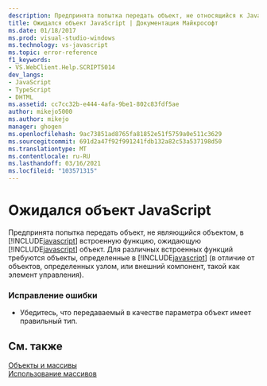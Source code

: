 ```yaml
---
description: Предпринята попытка передать объект, не относящийся к JavaScript, во встроенную функцию, ожидающую объект JavaScript.
title: Ожидался объект JavaScript | Документация Майкрософт
ms.date: 01/18/2017
ms.prod: visual-studio-windows
ms.technology: vs-javascript
ms.topic: error-reference
f1_keywords:
- VS.WebClient.Help.SCRIPT5014
dev_langs:
- JavaScript
- TypeScript
- DHTML
ms.assetid: cc7cc32b-e444-4afa-9be1-802c83fdf5ae
author: mikejo5000
ms.author: mikejo
manager: ghogen
ms.openlocfilehash: 9ac73851ad8765fa81852e51f5759a0e511c3629
ms.sourcegitcommit: 691d2a47f92f991241fdb132a82c53a537198d50
ms.translationtype: MT
ms.contentlocale: ru-RU
ms.lasthandoff: 03/16/2021
ms.locfileid: "103571315"
---
```

# <a name="javascript-object-expected"></a>Ожидался объект JavaScript
Предпринята попытка передать объект, не являющийся объектом, в [!INCLUDE[javascript](../../javascript/includes/javascript-md.md)] встроенную функцию, ожидающую [!INCLUDE[javascript](../../javascript/includes/javascript-md.md)] объект. Для различных встроенных функций требуются объекты, определенные в [!INCLUDE[javascript](../../javascript/includes/javascript-md.md)] (в отличие от объектов, определенных узлом, или внешний компонент, такой как элемент управления).  
  
### <a name="to-correct-this-error"></a>Исправление ошибки  
  
- Убедитесь, что передаваемый в качестве параметра объект имеет правильный тип.  
  
## <a name="see-also"></a>См. также  
 [Объекты и массивы](https://developer.mozilla.org/docs/Learn/JavaScript/Objects)   
 [Использование массивов](https://developer.mozilla.org/docs/Learn/JavaScript/First_steps/Arrays)
